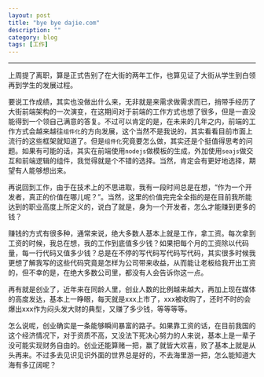 ```yaml
---
layout: post
title: "bye bye dajie.com"
description: ""
category: blog
tags: [工作]
---
```


---
上周提了离职，算是正式告别了在大街的两年工作，也算见证了大街从学生到白领再到学生的发展过程。

要说工作成绩，其实也没做出什么来，无非就是来需求做需求而已，捎带手经历了大街前端架构的一次演变，在这期间对于前端的工作方式也想了很多，但是一直没能得到一个领自己满意的答复。不过可以肯定的是，在未来的几年之内，前端的工作方式会越来越往``组件化``的方向发展，这个当然不是我说的，其实看看目前市面上流行的这些框架就知道了。但是``组件化``究竟要怎么做，其实还是个挺值得思考的问题。如果有可能的话，其实在前端使用``nodejs``做模板的生成，外加使用``seajs``做交互和前端逻辑的组件，我觉得就是个不错的选择。当然，肯定会有更好地选择，期望有人能够想出来。

再说回到工作，由于在技术上的不思进取，我有一段时间总是在想，“作为一个开发者，真正的价值在哪儿呢？”。当然，这里的价值完完全全指的是在目前我所能达到的职业高度上所定义的，说白了就是，身为一个开发者，怎么才能赚到更多的钱？

赚钱的方式有很多种，通常来说，绝大多数人基本上就是工作，拿工资。每次拿到工资的时候，我总在想，我的工作到底值多少钱？如果把每个月的工资除以代码量，每一行代码又值多少钱？总是在不停的写代码写代码写代码，其实很多时候我更想了解我写的这些代码究竟是怎样为公司带来收益，从而能让老板给我开出工资的，但不幸的是，在绝大多数公司里，都没有人会告诉你这一点。

再有就是创业了，近年来在同龄人里，创业人数的比例越来越大，再加上现在媒体的高度发达，基本上一睁眼，每天就是xxx上市了，xxx被收购了，还时不时的会爆出xxx作为闷头发大财的典型，又赚了多少钱，等等等等。

怎么说呢，创业确实是一条能够瞬间暴富的路子。如果靠工资的话，在目前我国的这个经济情况下，对于资质不高，又没法下死决心努力的人来说，基本上是一辈子没可能实现财务自由的。创业还能算赌一把，赢了就皆大欢喜，败了基本上就是从头再来。不过多去见识见识外面的世界总是好的，不去海里游一把，怎么能知道大海有多辽阔呢？

